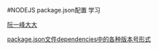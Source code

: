 #NODEJS package.json配置 学习

[阮一峰大大](http://javascript.ruanyifeng.com/nodejs/packagejson.html)

[package.json文件dependencies中的各种版本号形式](http://blog.kankanan.com/article/package.json-65874ef6-dependencies-4e2d7684540479cd7248672c53f75f625f0f.html)
